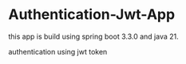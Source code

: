 # Authentication-Jwt-App  

this app is build using spring boot 3.3.0 and java 21.  

authentication using jwt token
